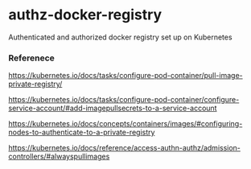 # authz-docker-registry
Authenticated and authorized docker registry set up on Kubernetes 



### Referenece
https://kubernetes.io/docs/tasks/configure-pod-container/pull-image-private-registry/

https://kubernetes.io/docs/tasks/configure-pod-container/configure-service-account/#add-imagepullsecrets-to-a-service-account

https://kubernetes.io/docs/concepts/containers/images/#configuring-nodes-to-authenticate-to-a-private-registry

https://kubernetes.io/docs/reference/access-authn-authz/admission-controllers/#alwayspullimages
